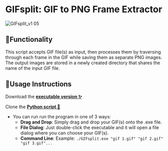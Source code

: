 # GIFsplit: GIF to PNG Frame Extractor
![GIFsplit_v1 05](https://github.com/Nenotriple/GIFsplit/assets/70049990/9dea89ed-30d7-4ad2-a7eb-a66d2c1c01f3)

## 📝Functionality

This script accepts GIF file(s) as input, then processes them by traversing through each frame in the GIF while saving them as separate PNG images. The output images are stored in a newly created directory that shares the name of the input GIF file.


## 🚩Usage Instructions

Download the **[executable version ✨](https://github.com/Nenotriple/GIFsplit/releases/tag/Standalone)**

Clone the **[Python script 🐍](https://github.com/Nenotriple/GIFsplit/blob/main/GIFsplit.pyw)**

- You can run run the program in one of 3 ways:
  - **Drag and Drop**: Simply drag and drop your GIF(s) onto the .exe file.
  - **File Dialog**: Just double-click the executable and it will open a file dialog where you can choose your GIF(s).
  - **Command Line**: Example: `./GIFsplit.exe "gif 1.gif" "gif 2.gif" "gif 3.gif"...`
